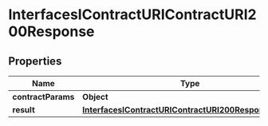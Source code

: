 

# InterfacesIContractURIContractURI200Response


## Properties

| Name | Type | Description | Notes |
|------------ | ------------- | ------------- | -------------|
|**contractParams** | **Object** |  |  |
|**result** | [**InterfacesIContractURIContractURI200ResponseResult**](InterfacesIContractURIContractURI200ResponseResult.md) |  |  |



